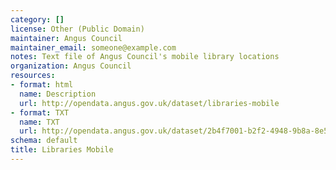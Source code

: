 ```yaml
---
category: []
license: Other (Public Domain)
maintainer: Angus Council
maintainer_email: someone@example.com
notes: Text file of Angus Council's mobile library locations
organization: Angus Council
resources:
- format: html
  name: Description
  url: http://opendata.angus.gov.uk/dataset/libraries-mobile
- format: TXT
  name: TXT
  url: http://opendata.angus.gov.uk/dataset/2b4f7001-b2f2-4948-9b8a-8e5ec4572579/resource/f0297fd0-df28-4c71-bd0e-91c435ad10bb/download/mobilelibraries.txt
schema: default
title: Libraries Mobile
---
```

